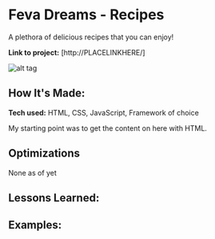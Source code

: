 # Feva Dreams - Recipes
A plethora of delicious recipes that you can enjoy!

**Link to project:** [http://PLACELINKHERE/]

![alt tag](http://PLACEIMAGEHERE)

## How It's Made:

**Tech used:** HTML, CSS, JavaScript, Framework of choice

My starting point was to get the content on here with HTML. 

## Optimizations

None as of yet

## Lessons Learned:


## Examples:
